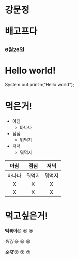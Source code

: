 # 강문정 <pre>배고프다
### 6월26일

# __Hello world!__
System.out.println("Hello world");
 <!-- 으아ㅏ앙아ㅏ아ㅏ아ㅏ -->


# __먹은거!__
* 아침
  * 바나나
 * 점심
   * 뭐먹지
 * 저녁
    * 뭐먹지



| 아침  |점심 | 저녁         |
| :--------: | :-------: | :---------------: |
| 바나나    | 뭐먹지    |뭐먹지|
| X   | X    | X            |
| X    |X |X|



# __먹고싶은거!__
__떡볶이__&#128525; &#128525; &#128525;


_튀김_	&#128518; 	&#128518; 	&#128518;


___순대___ &#128537; &#128537; &#128537;


